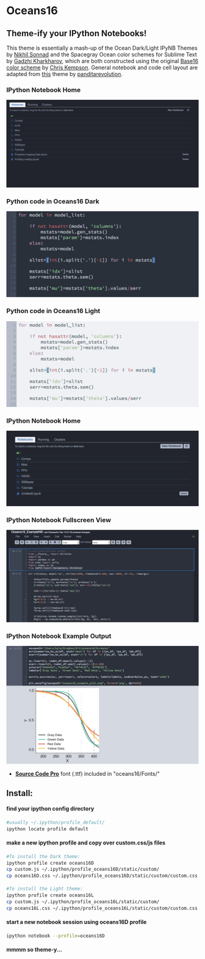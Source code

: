 Oceans16
==========

## Theme-ify your IPython Notebooks!

This theme is essentially a mash-up of the Ocean Dark/Light IPyNB Themes by [Nikhil Sonnad](https://github.com/nsonnad/base16-ipython-notebook) and the Spacegray Ocean color schemes for Sublime Text by [Gadzhi Kharkharov](https://github.com/kkga/spacegray), which are both constructed using the original [Base16 color scheme](https://github.com/chriskempson/base16) by [Chris Kempson](https://github.com/chriskempson). General notebook and code cell layout are adapted from [this](https://github.com/panditarevolution/ipythonNotebook_customs/blob/master/monokai/custom.css) theme by [panditarevolution](https://github.com/panditarevolution). 

### IPython Notebook Home
![image](Screens/home.png)

### Python code in Oceans16 Dark  
![image](Screens/oceans16D_close-up.png)

### Python code in Oceans16 Light
![image](Screens/oceans16L_close-up.png)

### IPython Notebook Home
![image](Screens/home_main.png)

### IPython Notebook Fullscreen View
![image](Screens/ipynb_oceans16_input.png)

### IPython Notebook Example Output
![image](Screens/ipynb_oceans16_output.png)

- [__Source Code Pro__](https://github.com/adobe/Source-Code-Pro) font (.ttf) included in "oceans16/Fonts/"

## Install:

#### find your ipython config directory
```sh
#usually ~/.ipython/profile_default/
ipython locate profile default
```
#### make a new ipython profile and copy over custom.css/js files
```sh
#To install the Dark theme:
ipython profile create oceans16D
cp custom.js ~/.ipython/profile_oceans16D/static/custom/
cp oceans16D.css ~/.ipython/profile_oceans16D/static/custom/custom.css

#To install the Light theme:
ipython profile create oceans16L
cp custom.js ~/.ipython/profile_oceans16L/static/custom/
cp oceans16L.css ~/.ipython/profile_oceans16L/static/custom/custom.css
```
#### start a new notebook session using oceans16D profile
```sh
ipython notebook --profile=oceans16D
```
#### mmmm so theme-y...
